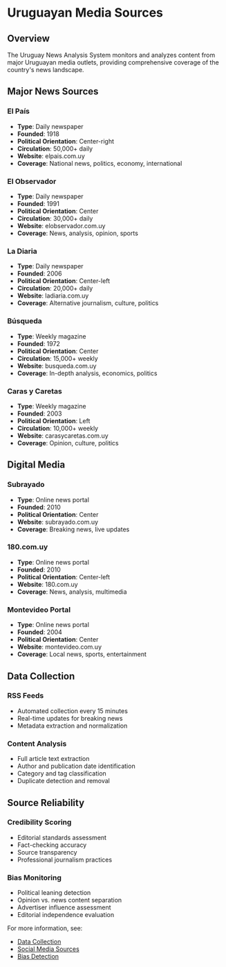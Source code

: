 # Uruguayan Media Sources

## Overview

The Uruguay News Analysis System monitors and analyzes content from major Uruguayan media outlets, providing comprehensive coverage of the country's news landscape.

## Major News Sources

### El País
- **Type**: Daily newspaper
- **Founded**: 1918
- **Political Orientation**: Center-right
- **Circulation**: 50,000+ daily
- **Website**: elpais.com.uy
- **Coverage**: National news, politics, economy, international

### El Observador
- **Type**: Daily newspaper
- **Founded**: 1991
- **Political Orientation**: Center
- **Circulation**: 30,000+ daily
- **Website**: elobservador.com.uy
- **Coverage**: News, analysis, opinion, sports

### La Diaria
- **Type**: Daily newspaper
- **Founded**: 2006
- **Political Orientation**: Center-left
- **Circulation**: 20,000+ daily
- **Website**: ladiaria.com.uy
- **Coverage**: Alternative journalism, culture, politics

### Búsqueda
- **Type**: Weekly magazine
- **Founded**: 1972
- **Political Orientation**: Center
- **Circulation**: 15,000+ weekly
- **Website**: busqueda.com.uy
- **Coverage**: In-depth analysis, economics, politics

### Caras y Caretas
- **Type**: Weekly magazine
- **Founded**: 2003
- **Political Orientation**: Left
- **Circulation**: 10,000+ weekly
- **Website**: carasycaretas.com.uy
- **Coverage**: Opinion, culture, politics

## Digital Media

### Subrayado
- **Type**: Online news portal
- **Founded**: 2010
- **Political Orientation**: Center
- **Website**: subrayado.com.uy
- **Coverage**: Breaking news, live updates

### 180.com.uy
- **Type**: Online news portal
- **Founded**: 2010
- **Political Orientation**: Center-left
- **Website**: 180.com.uy
- **Coverage**: News, analysis, multimedia

### Montevideo Portal
- **Type**: Online news portal
- **Founded**: 2004
- **Political Orientation**: Center
- **Website**: montevideo.com.uy
- **Coverage**: Local news, sports, entertainment

## Data Collection

### RSS Feeds
- Automated collection every 15 minutes
- Real-time updates for breaking news
- Metadata extraction and normalization

### Content Analysis
- Full article text extraction
- Author and publication date identification
- Category and tag classification
- Duplicate detection and removal

## Source Reliability

### Credibility Scoring
- Editorial standards assessment
- Fact-checking accuracy
- Source transparency
- Professional journalism practices

### Bias Monitoring
- Political leaning detection
- Opinion vs. news content separation
- Advertiser influence assessment
- Editorial independence evaluation

For more information, see:
- [Data Collection](data-collection.md)
- [Social Media Sources](social-media.md)
- [Bias Detection](../ai/bias.md) 